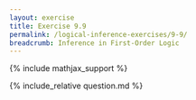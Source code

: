 ```yaml
---
layout: exercise
title: Exercise 9.9
permalink: /logical-inference-exercises/9-9/
breadcrumb: Inference in First-Order Logic
---
```


{% include mathjax_support %}

<div><i class="arrow-up" data-chapter="logical-inference-exercises" data-exercise="ex_9" data-rating="0"></i></div>
{% include_relative question.md %}
